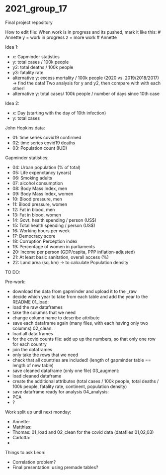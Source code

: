 # 2021_group_17
Final project repository

How to edit file: When work is in progress and its pushed, mark it like this:
\# Annette
y = work in progress
z = more work
\# Annette



Idea 1:
- x: Gapminder statistics
- y: total cases / 100k people
- y2: total deaths / 100k people
- y3: fatality rate
- alternative y: excess mortality / 100k people (2020 vs. 2019/2018/2017) -> find the data!
Two analysis for y and y2, then compare with with each other!
- alternative y:  total cases/ 100k people / number of days since 10th case 

Idea 2:
- x: Day (starting with the day of 10th infection)
- y: total cases

John Hopkins data:
- 01: time series covid19 confirmed
- 02: time series covid19 deaths
- 03: Population count (IUD)

Gapminder statistics:

- 04: Urban population (% of total)
- 05: Life expenctancy (years)
- 06: Smoking adults
- 07: alcohol consumption
- 08: Body Mass Index, men
- 09: Body Mass Index, women
- 10: Blood pressure, men 
- 11: Blood pressure, women
- 12: Fat in blood, men
- 13: Fat in blood, women
- 14: Govt. health spending / person (US$)
- 15: Total health spending / person (US$)
- 16: Working hours per week
- 17: Democracy score
- 18: Corruption Perception index 
- 19: Percentage of women in parliaments
- 20: Income per person (GDP/capita, PPP inflation-adjusted)
- 21: At least basic sanitation, overall access (%)
- 22: Land area (sq. km) -> to calculate Population density


TO DO:

Pre-work:
- download the data from gapminder and upload it to the _raw
- decide which year to take from each table and add the year to the README
01_load: 
- load the raw dataframes
- take the columns that we need
- change column name to describe attribute
- save each dataframe again (many files, with each having only two columns)
02_clean:
- load all data frames
- for the covid counts file: add up up the numbers, so that only one row for each country
- join the dataframes 
- only take the rows that we need
- check that all countries are included! (length of gapminder table == length of new table)
- save cleaned dataframe (only one file)
03_augment:
- load cleaned dataframe
- create the additional attributes (total cases / 100k people, total deaths / 100k people, fatality rate, continent, population density)
- save dataframe ready for analysis
04_analysis:
- PCA
- ?

Work split up until next monday:
- Annette:
- Matthias:
- Thomas: 01_load and 02_clean for the covid data (datafiles 01,02,03)
- Carlotta:
-
Things to ask Leon:

- Correlation problem? 
- Final presentation: using premade tables?
